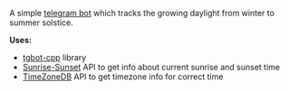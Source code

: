 A simple [telegram bot](https://t.me/DayIncreaseBot) which tracks the growing daylight from winter to summer solstice.

**Uses:**
- [tgbot-cpp](https://github.com/reo7sp/tgbot-cpp) library
- [Sunrise-Sunset](https://sunrise-sunset.org/api) API to get info about current sunrise and sunset time
- [TimeZoneDB](https://timezonedb.com/api) API to get timezone info for correct time
